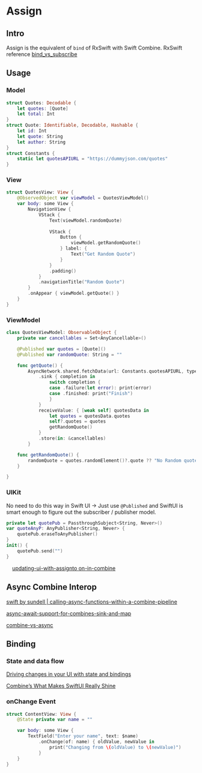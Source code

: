 # Assign

## Intro

Assign is the equivalent of `bind` of RxSwift with Swift Combine.
RxSwift reference
[bind_vs_subscribe](bind_vs_subscribe.md)


## Usage

### Model
```swift
struct Quotes: Decodable {
    let quotes: [Quote]
    let total: Int
}
struct Quote: Identifiable, Decodable, Hashable {
    let id: Int
    let quote: String
    let author: String
}
struct Constants {
    static let quotesAPIURL = "https://dummyjson.com/quotes"
}
```
### View

```swift
struct QuotesView: View {
    @ObservedObject var viewModel = QuotesViewModel()
    var body: some View {
        NavigationView {
            VStack {
                Text(viewModel.randomQuote)
                    
                VStack {
                    Button {
                        viewModel.getRandomQuote()
                    } label: {
                        Text("Get Random Quote")
                    }
                }
                .padding()
            }
            .navigationTitle("Random Quote")
        }
        .onAppear { viewModel.getQuote() }
    }
}
```

### ViewModel
```swift
class QuotesViewModel: ObservableObject {
    private var cancellables = Set<AnyCancellable>()

    @Published var quotes = [Quote]()
    @Published var randomQuote: String = ""

    func getQuote() {
        AsyncNetwork.shared.fetchData(url: Constants.quotesAPIURL, type: Quotes.self)
            .sink { completion in
                switch completion {
                case .failure(let error): print(error)
                case .finished: print("Finish")
                }
            }
            receiveValue: { [weak self] quotesData in
                let quotes = quotesData.quotes
                self?.quotes = quotes
                getRandomQuote()
            }
            .store(in: &cancellables)
        }

    func getRandomQuote() {
        randomQuote = quotes.randomElement()?.quote ?? "No Random quote available"
    }

}
```


### UIKit

No need to do this way in Swift UI -> Just use `@Published` and SwiftUI is smart enough to figure out the subscriber / publisher model.

```swift
private let quotePub = PassthroughSubject<String, Never>()
var quoteAnyP: AnyPublisher<String, Never> {
	quotePub.eraseToAnyPublisher()
}
init() {
	quotePub.send("")
}
```
   
[updating-ui-with-assignto on-in-combine](https://www.donnywals.com/updating-ui-with-assigntoon-in-combine/)

## Async Combine Interop

[swift by sundell | calling-async-functions-within-a-combine-pipeline](https://www.swiftbysundell.com/articles/calling-async-functions-within-a-combine-pipeline/)

[async-await-support-for-combines-sink-and-map](https://augmentedcode.io/2023/01/09/async-await-support-for-combines-sink-and-map/)

[combine-vs-async](https://peterfriese.dev/posts/combine-vs-async/)



## Binding 

### State and data flow

[Driving changes in your UI with state and bindings](https://developer.apple.com/tutorials/swiftui-concepts/driving-changes-in-your-ui-with-state-and-bindings)

[Combine’s What Makes SwiftUI Really Shine](https://infinum.com/blog/combine-makes-swiftui-shine/)


### onChange Event


```swift
struct ContentView: View {
    @State private var name = ""

    var body: some View {
        TextField("Enter your name", text: $name)
            .onChange(of: name) { oldValue, newValue in
                print("Changing from \(oldValue) to \(newValue)")
            }
    }
}
```

